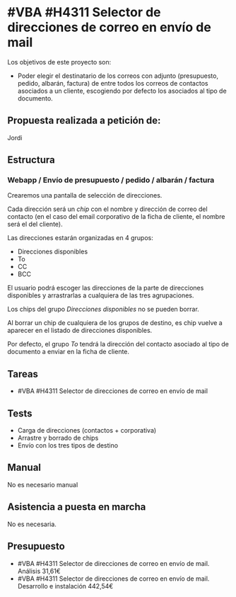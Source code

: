 # #VBA #H4311 Selector de direcciones de correo en envío de mail

Los objetivos de este proyecto son:
+ Poder elegir el destinatario de los correos con adjunto (presupuesto, pedido, albarán, factura) de entre todos los correos de contactos asociados a un cliente, escogiendo por defecto los asociados al tipo de documento.

## Propuesta realizada a petición de:
Jordi

## Estructura

### Webapp / Envío de presupuesto / pedido / albarán / factura
Crearemos una pantalla de selección de direcciones.

Cada dirección será un _chip_ con el nombre y dirección de correo del contacto (en el caso del email corporativo de la ficha de cliente, el nombre será el del cliente).

Las direcciones estarán organizadas en 4 grupos:

+ Direcciones disponibles
+ To
+ CC
+ BCC

El usuario podrá escoger las direcciones de la parte de direcciones disponibles y arrastrarlas a cualquiera de las tres agrupaciones.

Los chips del grupo _Direcciones disponibles_ no se pueden borrar.

Al borrar un chip de cualquiera de los grupos de destino, es chip vuelve a aparecer en el listado de direcciones disponibles.

Por defecto, el grupo _To_ tendrá la dirección del contacto asociado al tipo de documento a enviar en la ficha de cliente.


## Tareas
* #VBA #H4311 Selector de direcciones de correo en envío de mail

## Tests
+ Carga de direcciones (contactos + corporativa)
+ Arrastre y borrado de chips
+ Envío con los tres tipos de destino

## Manual
No es necesario manual

## Asistencia a puesta en marcha
No es necesaria.

## Presupuesto
* #VBA #H4311 Selector de direcciones de correo en envío de mail. Análisis 31,61€
* #VBA #H4311 Selector de direcciones de correo en envío de mail. Desarrollo e instalación 442,54€

